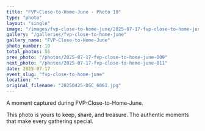 ```yaml
---
title: "FVP-Close-to-Home-June - Photo 10"
type: "photo"
layout: "single"
image: "/images/fvp-close-to-home-june/2025-07-17-fvp-close-to-home-june-010.jpg"
gallery: "/galleries/fvp-close-to-home-june"
gallery_name: "FVP-Close-to-Home-June"
photo_number: 10
total_photos: 56
prev_photo: "/photos/2025-07-17-fvp-close-to-home-june-009"
next_photo: "/photos/2025-07-17-fvp-close-to-home-june-011"
date: 2025-07-17
event_slug: "fvp-close-to-home-june"
location: ""
original_filename: "20250425-DSC_6061.jpg"
---
```


A moment captured during FVP-Close-to-Home-June.

This photo is yours to keep, share, and treasure. The authentic moments that make every gathering special.